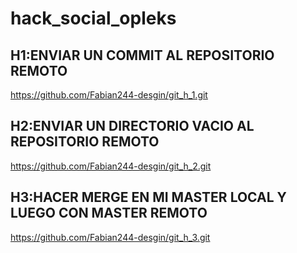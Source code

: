 # hack_social_opleks
## H1:ENVIAR UN COMMIT AL REPOSITORIO REMOTO 
https://github.com/Fabian244-desgin/git_h_1.git
## H2:ENVIAR UN DIRECTORIO VACIO AL REPOSITORIO REMOTO
https://github.com/Fabian244-desgin/git_h_2.git
## H3:HACER MERGE EN MI MASTER LOCAL Y LUEGO CON MASTER REMOTO
https://github.com/Fabian244-desgin/git_h_3.git
